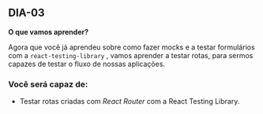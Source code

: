 ## DIA-03

**O que vamos aprender?**


Agora que você já aprendeu sobre como fazer mocks e a testar formulários com a `react-testing-library` , vamos aprender a testar rotas, para sermos capazes de testar o fluxo de nossas aplicações.

### Você será capaz de:

-   Testar rotas criadas com  _React Router_ com a React Testing Library.
